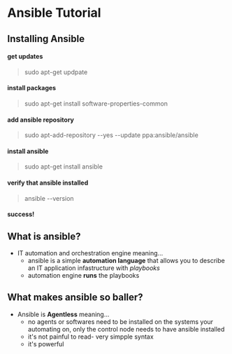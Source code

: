 # Ansible Tutorial 

## Installing Ansible 

#### get updates 
>sudo apt-get updpate

#### install packages
>sudo apt-get install software-properties-common

#### add ansible repository
>sudo apt-add-repository --yes --update ppa:ansible/ansible

#### install ansible 
>sudo apt-get install ansible 

#### verify that ansible installed 
>ansible --version

#### success! 

## What is ansible? 

* IT automation and orchestration engine meaning...
  * ansible is a simple **automation language** that allows you to describe an IT application infastructure with *playbooks* 
  * automation engine **runs** the playbooks 
## What makes ansible so baller? 
* Ansible is **Agentless** meaning... 
  * no agents or softwares need to be installed on the systems your automating on, only the control node needs to have ansible installed
  * it's not painful to read- very simpple syntax 
  * it's powerful 
